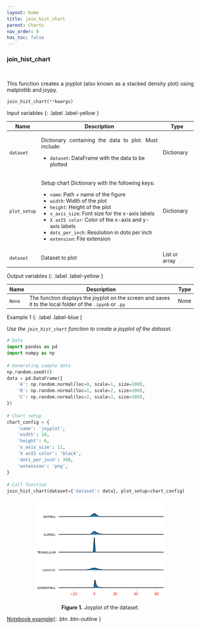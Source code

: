 ```yaml
---
layout: home
title: join_hist_chart
parent: Charts
nav_order: 9
has_toc: false
---
```


<h3>join_hist_chart</h3>

<br>

<p align="justify">
    This function creates a joyplot (also known as a stacked density plot) using matplotlib and joypy.

</p>

```python
join_hist_chart(**kwargs)
```

Input variables
{: .label .label-yellow }

<table style="width:100%">
    <thead>
      <tr>
        <th>Name</th>
        <th>Description</th>
        <th>Type</th>
      </tr>
    </thead>
    <tr>
        <td><code>dataset</code></td>
        <td>
            <p align="justify">Dictionary containing the data to plot. Must include:</p>
            <ul>
                <li><code>dataset</code>: DataFrame with the data to be plotted</li>
            </ul>
        </td>
        <td>Dictionary</td>
    </tr>
    <tr>
        <td><code>plot_setup</code></td>
        <td>
            <p align="justify">Setup chart Dictionary with the following keys:</p>
            <ul>
                <li><code>name</code>: Path + name of the figure</li>
                <li><code>width</code>: Width of the plot</li>
                <li><code>height</code>: Height of the plot</li>
                <li><code>x_axis_size</code>: Font size for the x-axis labels</li>
                <li><code>X axIS color</code>: Color of the x-axis and y-axis labels</li>
                <li><code>dots_per_inch</code>: Resolution in dots per inch</li>
                <li><code>extension</code>: File extension</li>
        </td>
        <td>Dictionary</td>
    </tr>
    <tr>
        <td><code>dataset</code></td>
        <td>
            <p align="justify">Dataset to plot</p>
        </td>
        <td>List or array</td>
    </tr>
</table>

Output variables
{: .label .label-yellow }

<table style="width:100%">
    <thead>
      <tr>
        <th>Name</th>
        <th>Description</th>
        <th>Type</th>
      </tr>
    </thead>
    <tr>
        <td><code>None</code></td>
        <td>The function displays the joyplot on the screen and saves it to the local folder of the <code>.ipynb</code> or <code>.py</code></td>
        <td>None</td>
    </tr>
</table>

Example 1
{: .label .label-blue }

<p align="justify">
    <i>
        Use the <code>join_hist_chart</code> function to create a joyplot of the dataset.
    </i>
</p>

```python
# Data
import pandas as pd
import numpy as np

# Generating sample data
np.random.seed(0)
data = pd.DataFrame({
    'A': np.random.normal(loc=0, scale=1, size=100),
    'B': np.random.normal(loc=1, scale=2, size=100),
    'C': np.random.normal(loc=2, scale=3, size=100),
})

# Chart setup
chart_config = {
    'name': 'joyplot',
    'width': 10,
    'height': 6,
    'x_axis_size': 12,
    'X axIS color': 'black',
    'dots_per_inch': 300,
    'extension': 'png',
}

# Call function
join_hist_chart(dataset={'dataset': data}, plot_setup=chart_config)
```

<center><img src="assets/images/joyplot.png" width="70%"></center>
<p align="center"><b>Figure 1.</b> Joyplot of the dataset.</p>

[Notebook example](https://drive.google.com/file/d/1rf2oZHfnTU4MBpZyqr25tsnUi26uwgd3/view?usp=sharing){: .btn .btn-outline }